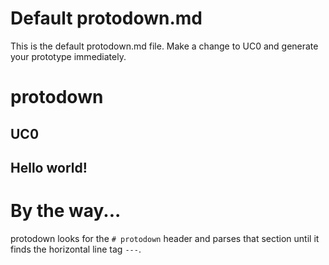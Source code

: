 # Default protodown.md
This is the default protodown.md file.
Make a change to UC0 and generate your prototype immediately.

# protodown
## UC0
Hello world!
---

# By the way...
protodown looks for the `# protodown` header and parses that section until it finds the horizontal line tag `---`.
